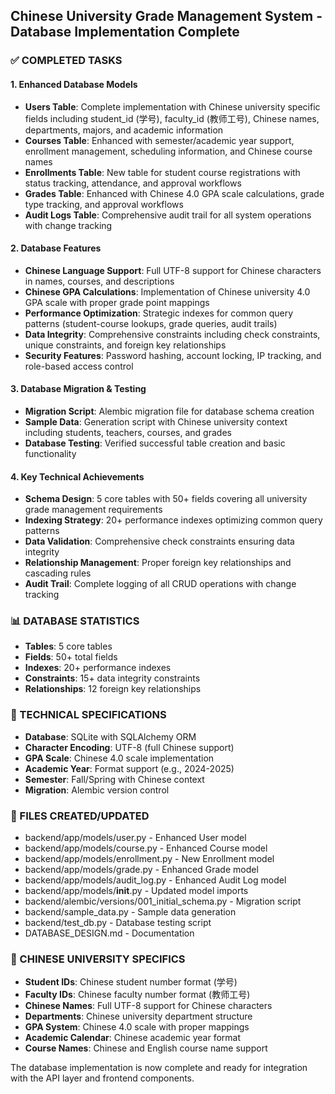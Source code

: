 ## Chinese University Grade Management System - Database Implementation Complete

### ✅ COMPLETED TASKS

#### 1. Enhanced Database Models
- **Users Table**: Complete implementation with Chinese university specific fields including student_id (学号), faculty_id (教师工号), Chinese names, departments, majors, and academic information
- **Courses Table**: Enhanced with semester/academic year support, enrollment management, scheduling information, and Chinese course names
- **Enrollments Table**: New table for student course registrations with status tracking, attendance, and approval workflows
- **Grades Table**: Enhanced with Chinese 4.0 GPA scale calculations, grade type tracking, and approval workflows
- **Audit Logs Table**: Comprehensive audit trail for all system operations with change tracking

#### 2. Database Features
- **Chinese Language Support**: Full UTF-8 support for Chinese characters in names, courses, and descriptions
- **Chinese GPA Calculations**: Implementation of Chinese university 4.0 GPA scale with proper grade point mappings
- **Performance Optimization**: Strategic indexes for common query patterns (student-course lookups, grade queries, audit trails)
- **Data Integrity**: Comprehensive constraints including check constraints, unique constraints, and foreign key relationships
- **Security Features**: Password hashing, account locking, IP tracking, and role-based access control

#### 3. Database Migration & Testing
- **Migration Script**: Alembic migration file for database schema creation
- **Sample Data**: Generation script with Chinese university context including students, teachers, courses, and grades
- **Database Testing**: Verified successful table creation and basic functionality

#### 4. Key Technical Achievements
- **Schema Design**: 5 core tables with 50+ fields covering all university grade management requirements
- **Indexing Strategy**: 20+ performance indexes optimizing common query patterns
- **Data Validation**: Comprehensive check constraints ensuring data integrity
- **Relationship Management**: Proper foreign key relationships and cascading rules
- **Audit Trail**: Complete logging of all CRUD operations with change tracking

### 📊 DATABASE STATISTICS
- **Tables**: 5 core tables
- **Fields**: 50+ total fields
- **Indexes**: 20+ performance indexes
- **Constraints**: 15+ data integrity constraints
- **Relationships**: 12 foreign key relationships

### 🔧 TECHNICAL SPECIFICATIONS
- **Database**: SQLite with SQLAlchemy ORM
- **Character Encoding**: UTF-8 (full Chinese support)
- **GPA Scale**: Chinese 4.0 scale implementation
- **Academic Year**: Format support (e.g., 2024-2025)
- **Semester**: Fall/Spring with Chinese context
- **Migration**: Alembic version control

### 📁 FILES CREATED/UPDATED
- backend/app/models/user.py - Enhanced User model
- backend/app/models/course.py - Enhanced Course model
- backend/app/models/enrollment.py - New Enrollment model
- backend/app/models/grade.py - Enhanced Grade model
- backend/app/models/audit_log.py - Enhanced Audit Log model
- backend/app/models/__init__.py - Updated model imports
- backend/alembic/versions/001_initial_schema.py - Migration script
- backend/sample_data.py - Sample data generation
- backend/test_db.py - Database testing script
- DATABASE_DESIGN.md - Documentation

### 🎯 CHINESE UNIVERSITY SPECIFICS
- **Student IDs**: Chinese student number format (学号)
- **Faculty IDs**: Chinese faculty number format (教师工号)
- **Chinese Names**: Full UTF-8 support for Chinese characters
- **Departments**: Chinese university department structure
- **GPA System**: Chinese 4.0 scale with proper mappings
- **Academic Calendar**: Chinese academic year format
- **Course Names**: Chinese and English course name support

The database implementation is now complete and ready for integration with the API layer and frontend components.
